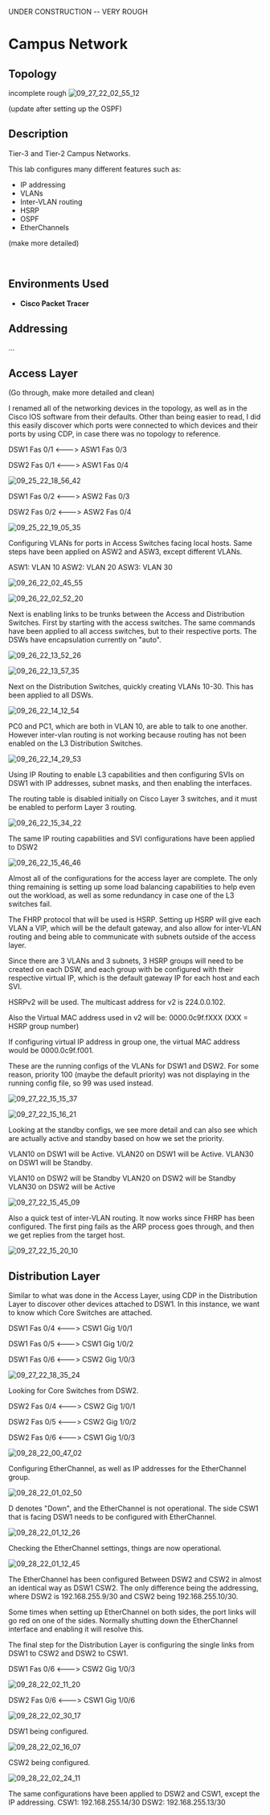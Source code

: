UNDER CONSTRUCTION -- VERY ROUGH 


<h1>Campus Network</h1>

<h2>Topology</h2>

incomplete rough
![09_27_22_02_55_12](https://user-images.githubusercontent.com/112909705/192413115-ec80d143-8b67-4ca4-aa1c-62c98c4bb95e.png)

(update after setting up the OSPF)



<h2>Description</h2>
Tier-3 and Tier-2 Campus Networks.  

This lab configures many different features such as:
- IP addressing
- VLANs
- Inter-VLAN routing 
- HSRP 
- OSPF 
- EtherChannels 

(make more detailed)


<br />


<h2>Environments Used </h2>

- <b>Cisco Packet Tracer</b>


## Addressing
...

## Access Layer

(Go through, make more detailed and clean) 

I renamed all of the networking devices in the topology, as well as in the Cisco IOS software from their defaults. Other than being easier to read, I did this easily discover which ports were connected to which devices and their ports by using CDP, in case there was no topology to reference.



DSW1 Fas 0/1 <---> ASW1 Fas 0/3

DSW2 Fas 0/1 <---> ASW1 Fas 0/4

![09_25_22_18_56_42](https://user-images.githubusercontent.com/112909705/192560070-d44b4a6c-2aa7-4d7d-a723-c231104a221e.png)


DSW1 Fas 0/2 <---> ASW2 Fas 0/3

DSW2 Fas 0/2 <---> ASW2 Fas 0/4

![09_25_22_19_05_35](https://user-images.githubusercontent.com/112909705/192560188-c835dd7e-1ecc-4ee6-afe1-9041324fb012.png)

Configuring VLANs for ports in Access Switches facing local hosts. Same steps have been applied on ASW2 and ASW3, except different VLANs. 

ASW1: VLAN 10
ASW2: VLAN 20
ASW3: VLAN 30

![09_26_22_02_45_55](https://user-images.githubusercontent.com/112909705/192560289-a0c6a9f9-eced-48cf-8bb7-4674c9b8dcc7.png)

![09_26_22_02_52_20](https://user-images.githubusercontent.com/112909705/192560338-cafa3ddf-df3e-44fe-99de-de1db1a80c83.png)


Next is enabling links to be trunks between the Access and Distribution Switches.
First by starting with the access switches. The same commands have been applied to all access switches, but to their respective ports. The DSWs have encapsulation currently on "auto".

![09_26_22_13_52_26](https://user-images.githubusercontent.com/112909705/192560418-16b6b235-1e57-4b06-9cc4-075c02a2f60d.png)

![09_26_22_13_57_35](https://user-images.githubusercontent.com/112909705/192560481-fe803f05-01d1-43eb-a6e0-35e793451be8.png)

Next on the Distribution Switches, quickly creating VLANs 10-30. This has been applied to all DSWs. 

![09_26_22_14_12_54](https://user-images.githubusercontent.com/112909705/192560628-6a4929a7-fe39-4eb1-9380-cdc15ad3bd04.png)

PC0 and PC1, which are both in VLAN 10, are able to talk to one another. However inter-vlan routing is not working because routing has not been enabled on the L3 Distribution Switches. 

![09_26_22_14_29_53](https://user-images.githubusercontent.com/112909705/192560717-80599200-9da5-4062-a690-3c8f2c45bdd3.png)

Using IP Routing to enable L3 capabilities and then configuring SVIs on DSW1 with IP addresses, subnet masks, and then enabling the interfaces. 

The routing table is disabled initially on Cisco Layer 3 switches, and it must be enabled to perform Layer 3 routing. 

![09_26_22_15_34_22](https://user-images.githubusercontent.com/112909705/192560812-7d56d6ec-0a3f-46c7-bfe4-7ea9c346ab50.png)

The same IP routing capabilities and SVI configurations have been applied to DSW2

![09_26_22_15_46_46](https://user-images.githubusercontent.com/112909705/192560922-6f0179d3-ae40-4afb-833e-1230496c29cb.png)


Almost all of the configurations for the access layer are complete. The only thing remaining is setting up some load balancing capabilities to help even out the workload, as well as some redundancy in case one of the L3 switches fail.  

The FHRP protocol that will be used is HSRP. Setting up HSRP will give each VLAN a VIP, which will be the default gateway, and also allow for inter-VLAN routing and being able to communicate with subnets outside of the access layer.  

Since there are 3 VLANs and 3 subnets, 3 HSRP groups will need to be created on each DSW, and each group with be configured with their respective virtual IP, which is the default gateway IP for each host and each SVI. 

HSRPv2 will be used. The multicast address for v2 is 224.0.0.102.

Also the Virtual MAC address used in v2 will be: 0000.0c9f.fXXX (XXX = HSRP group number)

If configuring virtual IP address in group one, the virtual MAC address would be 0000.0c9f.f001.

These are the running configs of the VLANs for DSW1 and DSW2. For some reason, priority 100 (maybe the default priority) was not displaying in the running config file, so 99 was used instead. 

![09_27_22_15_15_37](https://user-images.githubusercontent.com/112909705/192561006-36519c9c-c56f-497e-aaba-5fdd9b18b770.png)


![09_27_22_15_16_21](https://user-images.githubusercontent.com/112909705/192561203-6eab0deb-82c7-4f2d-afab-9dbfa63616cb.png)

Looking at the standby configs, we see more detail and can also see which are actually active and standby based on how we set the priority. 

VLAN10 on DSW1 will be Active.
VLAN20 on DSW1 will be Active.
VLAN30 on DSW1 will be Standby. 

VLAN10 on DSW2 will be Standby
VLAN20 on DSW2 will be Standby
VLAN30 on DSW2 will be Active

![09_27_22_15_45_09](https://user-images.githubusercontent.com/112909705/192561306-1b677fda-d8b0-43bd-b63e-5af8251d72dd.png)

Also a quick test of inter-VLAN routing. It now works since FHRP has been configured. The first ping fails as the ARP process goes through, and then we get replies from the target host.


![09_27_22_15_20_10](https://user-images.githubusercontent.com/112909705/192561400-5c8c383c-c0c6-437d-9e8f-114227dd20c2.png)

## Distribution Layer 

Similar to what was done in the Access Layer, using CDP in the Distribution Layer to discover other devices attached to DSW1. In this instance, we want to know which Core Switches are attached. 

DSW1 Fas 0/4 <---> CSW1 Gig 1/0/1 

DSW1 Fas 0/5 <---> CSW1 Gig 1/0/2 

DSW1 Fas 0/6 <---> CSW2 Gig 1/0/3

![09_27_22_18_35_24](https://user-images.githubusercontent.com/112909705/192667964-df4efba3-3e92-4845-baba-049b52115479.png)


Looking for Core Switches from DSW2. 

DSW2 Fas 0/4 <---> CSW2 Gig 1/0/1

DSW2 Fas 0/5 <---> CSW2 Gig 1/0/2

DSW2 Fas 0/6 <---> CSW1 Gig 1/0/3

![09_28_22_00_47_02](https://user-images.githubusercontent.com/112909705/192668014-98ddf182-2161-43fc-8692-39d8dccabefe.png)

Configuring EtherChannel, as well as IP addresses for the EtherChannel group. 

![09_28_22_01_02_50](https://user-images.githubusercontent.com/112909705/192668062-7fbbb4d7-997d-4d1f-bcae-e5100cf29dfc.png)

D denotes "Down", and the EtherChannel is not operational. The side CSW1 that is facing DSW1 needs to be configured with EtherChannel. 

![09_28_22_01_12_26](https://user-images.githubusercontent.com/112909705/192668102-a8df42fa-4f33-4d76-8fde-b98ac58ebaf6.png)


Checking the EtherChannel settings, things are now operational. 

![09_28_22_01_12_45](https://user-images.githubusercontent.com/112909705/192668127-9bbfc32f-dc80-468c-ad9e-59a59b978ceb.png)


The EtherChannel has been configured Between DSW2 and CSW2 in almost an identical way as DSW1 CSW2. The only difference being the addressing, where DSW2 is 192.168.255.9/30 and CSW2 being 192.168.255.10/30.

Some times when setting up EtherChannel on both sides, the port links will go red on one of the sides. Normally shutting down the EtherChannel interface and enabling it will resolve this. 


The final step for the Distribution Layer is configuring the single links from DSW1 to CSW2 and DSW2 to CSW1. 


DSW1 Fas 0/6 <---> CSW2 Gig 1/0/3

![09_28_22_02_11_20](https://user-images.githubusercontent.com/112909705/192668160-1f4b894c-292f-456c-99bc-7a1b0edfb6d5.png)

DSW2 Fas 0/6 <---> CSW1 Gig 1/0/6

![09_28_22_02_30_17](https://user-images.githubusercontent.com/112909705/192668212-172543d0-7d39-4291-8763-62a03aa22764.png)

DSW1 being configured.

![09_28_22_02_16_07](https://user-images.githubusercontent.com/112909705/192668255-3bf6f872-dd88-4e1c-b0c3-fc65ce1eeb47.png)

CSW2 being configured.

![09_28_22_02_24_11](https://user-images.githubusercontent.com/112909705/192668303-f2797fae-dd9e-4e3b-9dfa-b4e5e3d723eb.png)

The same configurations have been applied to DSW2 and CSW1, except the IP addressing. CSW1: 192.168.255.14/30   DSW2: 192.168.255.13/30 



